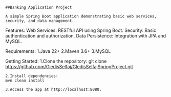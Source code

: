     ##Banking Application Project
    
    A simple Spring Boot application demonstrating basic web services, security, and data management.
  
  Features:
    Web Services: RESTful API using Spring Boot.
    Security: Basic authentication and authorization.
    Data Persistence: Integration with JPA and MySQL.
  
  Requirements: 
    1.Java 22+
    2.Maven 3.6+ 
    3.MySQL 
  
  Getting Started:
    1.Clone the repository:
    git clone https://github.com/GledisSelfaj/GledisSelfajSpringProject.git
    
    2.Install dependencies:
    mvn clean install
    
    3.Access the app at http://localhost:8080.
    
